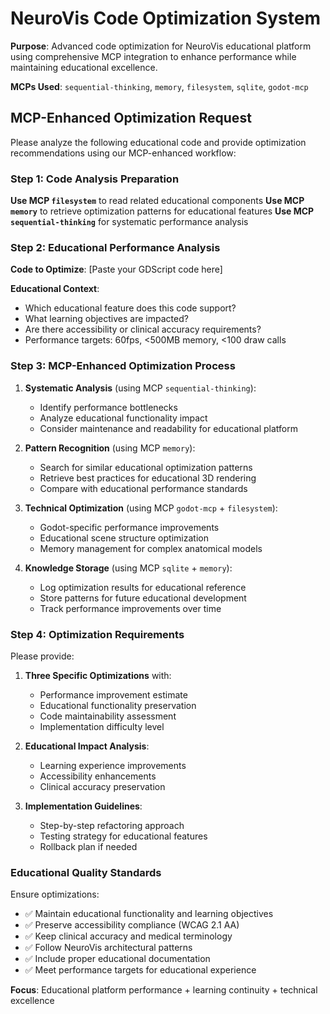 # NeuroVis Code Optimization System

**Purpose**: Advanced code optimization for NeuroVis educational platform using comprehensive MCP integration to enhance performance while maintaining educational excellence.

**MCPs Used**: `sequential-thinking`, `memory`, `filesystem`, `sqlite`, `godot-mcp`

## MCP-Enhanced Optimization Request

Please analyze the following educational code and provide optimization recommendations using our MCP-enhanced workflow:

### Step 1: Code Analysis Preparation
**Use MCP `filesystem`** to read related educational components
**Use MCP `memory`** to retrieve optimization patterns for educational features
**Use MCP `sequential-thinking`** for systematic performance analysis

### Step 2: Educational Performance Analysis

**Code to Optimize**: [Paste your GDScript code here]

**Educational Context**:
- Which educational feature does this code support?
- What learning objectives are impacted?
- Are there accessibility or clinical accuracy requirements?
- Performance targets: 60fps, <500MB memory, <100 draw calls

### Step 3: MCP-Enhanced Optimization Process

1. **Systematic Analysis** (using MCP `sequential-thinking`):
   - Identify performance bottlenecks
   - Analyze educational functionality impact
   - Consider maintenance and readability for educational platform

2. **Pattern Recognition** (using MCP `memory`):
   - Search for similar educational optimization patterns
   - Retrieve best practices for educational 3D rendering
   - Compare with educational performance standards

3. **Technical Optimization** (using MCP `godot-mcp` + `filesystem`):
   - Godot-specific performance improvements
   - Educational scene structure optimization
   - Memory management for complex anatomical models

4. **Knowledge Storage** (using MCP `sqlite` + `memory`):
   - Log optimization results for educational reference
   - Store patterns for future educational development
   - Track performance improvements over time

### Step 4: Optimization Requirements

Please provide:

1. **Three Specific Optimizations** with:
   - Performance improvement estimate
   - Educational functionality preservation
   - Code maintainability assessment
   - Implementation difficulty level

2. **Educational Impact Analysis**:
   - Learning experience improvements
   - Accessibility enhancements
   - Clinical accuracy preservation

3. **Implementation Guidelines**:
   - Step-by-step refactoring approach
   - Testing strategy for educational features
   - Rollback plan if needed

### Educational Quality Standards

Ensure optimizations:
- ✅ Maintain educational functionality and learning objectives
- ✅ Preserve accessibility compliance (WCAG 2.1 AA)
- ✅ Keep clinical accuracy and medical terminology
- ✅ Follow NeuroVis architectural patterns
- ✅ Include proper educational documentation
- ✅ Meet performance targets for educational experience

**Focus**: Educational platform performance + learning continuity + technical excellence